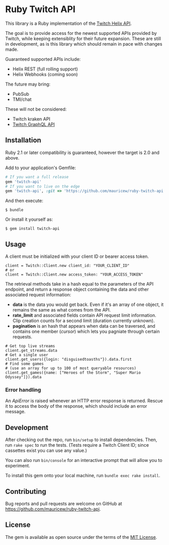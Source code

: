 # Ruby Twitch API

This library is a Ruby implementation of the [Twitch Helix API](https://dev.twitch.tv/docs/api).

The goal is to provide access for the newest supported APIs provided by Twitch, while keeping extensiblity for their future expansion. These are still in development, as is this library which should remain in pace with changes made.

Guaranteed supported APIs include:
* Helix REST (full rolling support)
* Helix Webhooks (coming soon)

The future may bring:
* PubSub
* TMI/chat

These will not be considered:
* Twitch kraken API
* [Twitch GraphQL API](https://github.com/mauricew/twitch-graphql-api)

## Installation
Ruby 2.1 or later compatibility is guaranteed, however the target is 2.0 and above.

Add to your application's Gemfile:

```ruby
# If you want a full release
gem 'twitch-api'
# If you want to live on the edge
gem 'twitch-api', :git => 'https://github.com/mauricew/ruby-twitch-api'
```

And then execute:

    $ bundle

Or install it yourself as:

    $ gem install twitch-api

## Usage
A client must be initialized with your client ID or bearer access token.
```
client = Twitch::Client.new client_id: "YOUR_CLIENT_ID"
# or
client = Twitch::Client.new access_token: "YOUR_ACCESS_TOKEN"
```
The retrieval methods take in a hash equal to the parameters of the API endpoint, and return a response object containing the data and other associated request information:
* **data** is the data you would get back. Even if it's an array of one object, it remains the same as what comes from the API.
* **rate_limit** and associated fields contain API request limit information. Clip creation counts for a second limit (duration currently unknown).
* **pagination** is an hash that appears when data can be traversed, and contains one member (*cursor*) which lets you pagniate through certain requests.
```
# Get top live streams
client.get_streams.data
# Get a single user
client.get_users({login: "disguisedtoasths"}).data.first
# Find some games
# (use an array for up to 100 of most queryable resources)
client.get_games({name: ["Heroes of the Storm", "Super Mario Odyssey"]}).data
```

### Error handling
An *ApiError* is raised whenever an HTTP error response is returned.
Rescue it to access the body of the response, which should include an error message.

## Development

After checking out the repo, run `bin/setup` to install dependencies. Then, run `rake spec` to run the tests. (Tests require a Twitch Client ID; since cassettes exist you can use any value.)

You can also run `bin/console` for an interactive prompt that will allow you to experiment.

To install this gem onto your local machine, run `bundle exec rake install`.

## Contributing

Bug reports and pull requests are welcome on GitHub at https://github.com/mauricew/ruby-twitch-api.

## License

The gem is available as open source under the terms of the [MIT License](https://opensource.org/licenses/MIT).
